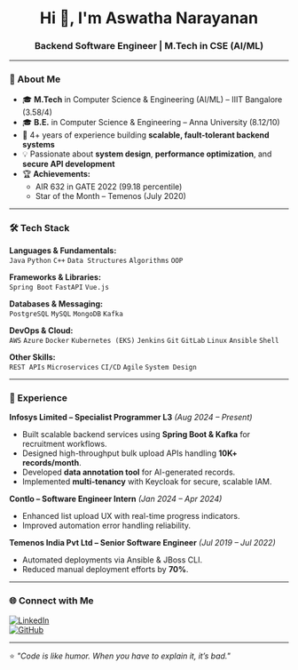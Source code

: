 <h1 align="center">Hi 👋, I'm Aswatha Narayanan</h1>
<h3 align="center">Backend Software Engineer | M.Tech in CSE (AI/ML)</h3>

---

### 🚀 About Me
- 🎓 **M.Tech** in Computer Science & Engineering (AI/ML) – IIIT Bangalore (3.58/4)  
- 🎓 **B.E.** in Computer Science & Engineering – Anna University (8.12/10)  
- 💼 4+ years of experience building **scalable, fault-tolerant backend systems**  
- 💡 Passionate about **system design**, **performance optimization**, and **secure API development**  
- 🏆 **Achievements:**  
  - AIR 632 in GATE 2022 (99.18 percentile)  
  - Star of the Month – Temenos (July 2020)  

---

### 🛠 Tech Stack

**Languages & Fundamentals:**  
`Java` `Python` `C++` `Data Structures` `Algorithms` `OOP`

**Frameworks & Libraries:**  
`Spring Boot` `FastAPI` `Vue.js`  

**Databases & Messaging:**  
`PostgreSQL` `MySQL` `MongoDB` `Kafka`

**DevOps & Cloud:**  
`AWS` `Azure` `Docker` `Kubernetes (EKS)` `Jenkins` `Git` `GitLab` `Linux` `Ansible` `Shell`

**Other Skills:**  
`REST APIs` `Microservices` `CI/CD` `Agile` `System Design`

---
<!--
### 📈 GitHub Stats

<p align="center">
  <img src="https://github-readme-stats.vercel.app/api?username=YOUR_USERNAME&show_icons=true&theme=tokyonight" alt="GitHub stats" height="165"/>
  <img src="https://github-readme-streak-stats.herokuapp.com/?user=YOUR_USERNAME&theme=tokyonight" alt="GitHub streak" height="165"/>
</p>

---
-->

### 💼 Experience

**Infosys Limited – Specialist Programmer L3** *(Aug 2024 – Present)*  
- Built scalable backend services using **Spring Boot & Kafka** for recruitment workflows.  
- Designed high-throughput bulk upload APIs handling **10K+ records/month**.  
- Developed **data annotation tool** for AI-generated records.  
- Implemented **multi-tenancy** with Keycloak for secure, scalable IAM.  

**Contlo – Software Engineer Intern** *(Jan 2024 – Apr 2024)*  
- Enhanced list upload UX with real-time progress indicators.  
- Improved automation error handling reliability.  

**Temenos India Pvt Ltd – Senior Software Engineer** *(Jul 2019 – Jul 2022)*  
- Automated deployments via Ansible & JBoss CLI.  
- Reduced manual deployment efforts by **70%**.  

---


### 🌐 Connect with Me

[![LinkedIn](https://img.shields.io/badge/LinkedIn-blue?style=for-the-badge&logo=linkedin)](https://linkedin.com/in/aswathanarayanan)  
[![GitHub](https://img.shields.io/badge/GitHub-black?style=for-the-badge&logo=github)](https://github.com/Aswathanarayanan)  

---

⭐ *"Code is like humor. When you have to explain it, it’s bad."*
